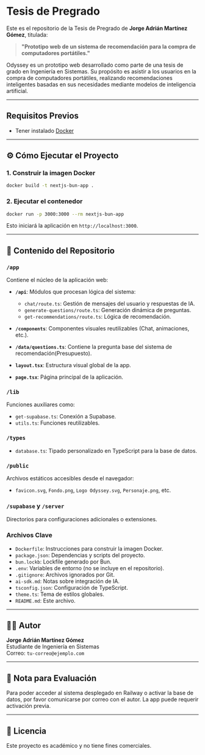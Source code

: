 # Tesis de Pregrado

Este es el repositorio de la Tesis de Pregrado de **Jorge Adrián Martínez Gómez**, titulada:

> **"Prototipo web de un sistema de recomendación para la compra de computadores portátiles."**

Odyssey es un prototipo web desarrollado como parte de una tesis de grado en Ingeniería en Sistemas. Su propósito es asistir a los usuarios en la compra de computadores portátiles, realizando recomendaciones inteligentes basadas en sus necesidades mediante modelos de inteligencia artificial.

---

## Requisitos Previos

- Tener instalado [Docker](https://www.docker.com/)

---

## ⚙️ Cómo Ejecutar el Proyecto

### 1. Construir la imagen Docker

```bash
docker build -t nextjs-bun-app .
```

### 2. Ejecutar el contenedor

```bash
docker run -p 3000:3000 --rm nextjs-bun-app
```

Esto iniciará la aplicación en `http://localhost:3000`.

---

## 📁 Contenido del Repositorio

### `/app`
Contiene el núcleo de la aplicación web:

- **`/api`**: Módulos que procesan lógica del sistema:
  - `chat/route.ts`: Gestión de mensajes del usuario y respuestas de IA.
  - `generate-questions/route.ts`: Generación dinámica de preguntas.
  - `get-recommendations/route.ts`: Lógica de recomendación.

- **`/components`**: Componentes visuales reutilizables (Chat, animaciones, etc.).

- **`/data/questions.ts`**: Contiene la pregunta base del sistema de recomendación(Presupuesto).

- **`layout.tsx`**: Estructura visual global de la app.

- **`page.tsx`**: Página principal de la aplicación.

### `/lib`
Funciones auxiliares como:

- `get-supabase.ts`: Conexión a Supabase.
- `utils.ts`: Funciones reutilizables.

### `/types`

- `database.ts`: Tipado personalizado en TypeScript para la base de datos.

### `/public`

Archivos estáticos accesibles desde el navegador:

- `favicon.svg`, `Fondo.png`, `Logo Odyssey.svg`, `Personaje.png`, etc.

### `/supabase` y `/server`

Directorios para configuraciones adicionales o extensiones.

### Archivos Clave

- `Dockerfile`: Instrucciones para construir la imagen Docker.
- `package.json`: Dependencias y scripts del proyecto.
- `bun.lockb`: Lockfile generado por Bun.
- `.env`: Variables de entorno (no se incluye en el repositorio).
- `.gitignore`: Archivos ignorados por Git.
- `ai-sdk.md`: Notas sobre integración de IA.
- `tsconfig.json`: Configuración de TypeScript.
- `theme.ts`: Tema de estilos globales.
- `README.md`: Este archivo.

---

## 🧑‍💻 Autor

**Jorge Adrián Martínez Gómez**  
Estudiante de Ingeniería en Sistemas  
Correo: `tu-correo@ejemplo.com`

---

## 📩 Nota para Evaluación

Para poder acceder al sistema desplegado en Railway o activar la base de datos, por favor comunicarse por correo con el autor. La app puede requerir activación previa.

---

## 📄 Licencia

Este proyecto es académico y no tiene fines comerciales.

